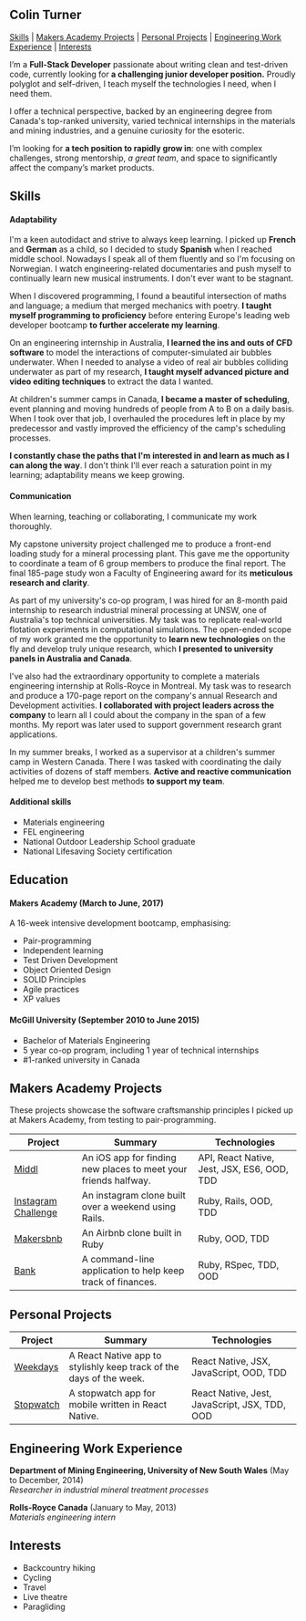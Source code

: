## Colin Turner

[Skills](#skills) | [Makers Academy Projects](#makers_projects) | [Personal Projects](#personal_projects) | [Engineering Work Experience](#experience) | [Interests](#interests)

I’m a **Full-Stack Developer** passionate about writing clean and test-driven code, currently looking for **a challenging junior developer position.** Proudly polyglot and self-driven, I teach myself the technologies I need, when I need them.

I offer a technical perspective, backed by an engineering degree from Canada's top-ranked university, varied technical internships in the materials and mining industries, and a genuine curiosity for the esoteric.

I’m looking for **a tech position to rapidly grow in**: one with complex challenges, strong mentorship, *a great team*, and space to significantly affect the company’s market products.

## <a name="skills">Skills</a>

#### Adaptability

I'm a keen autodidact and strive to always keep learning. I picked up **French** and **German** as a child, so I decided to study **Spanish** when I reached middle school. Nowadays I speak all of them fluently and so I'm focusing on Norwegian. I watch engineering-related documentaries and push myself to continually learn new musical instruments. I don't ever want to be stagnant.

When I discovered programming, I found a beautiful intersection of maths and language; a medium that merged mechanics with poetry. **I taught myself programming to proficiency** before entering Europe's leading web developer bootcamp **to further accelerate my learning**.

On an engineering internship in Australia, **I learned the ins and outs of CFD software** to model the interactions of computer-simulated air bubbles underwater. When I needed to analyse a video of real air bubbles colliding underwater as part of my research, **I taught myself advanced picture and video editing techniques** to extract the data I wanted.

At children's summer camps in Canada, **I became a master of scheduling**, event planning and moving hundreds of people from A to B on a daily basis. When I took over that job, I overhauled the procedures left in place by my predecessor and vastly improved the efficiency of the camp's scheduling processes.

**I constantly chase the paths that I'm interested in and learn as much as I can along the way**. I don't think I'll ever reach a saturation point in my learning; adaptability means we keep growing.

#### Communication

When learning, teaching or collaborating, I communicate my work thoroughly.

My capstone university project challenged me to produce a front-end loading study for a mineral processing plant. This gave me the opportunity to coordinate a team of 6 group members to produce the final report. The final 185-page study won a Faculty of Engineering award for its **meticulous research and clarity**.

As part of my university's co-op program, I was hired for an 8-month paid internship to research industrial mineral processing at UNSW, one of Australia's top technical universities. My task was to replicate real-world flotation experiments in computational simulations. The open-ended scope of my work granted me the opportunity to **learn new technologies** on the fly and develop truly unique research, which **I presented to university panels in Australia and Canada**.

I've also had the extraordinary opportunity to complete a materials engineering internship at Rolls-Royce in Montreal. My task was to research and produce a 170-page report on the company's annual Research and Development activities. **I collaborated with project leaders across the company** to learn all I could about the company in the span of a few months. My report was later used to support government research grant applications.

In my summer breaks, I worked as a supervisor at a children's summer camp in Western Canada. There I was tasked with coordinating the daily activities of dozens of staff members. **Active and reactive communication** helped me to develop best methods **to support my team**.


#### Additional skills
- Materials engineering
- FEL engineering
- National Outdoor Leadership School graduate
- National Lifesaving Society certification

## <a name="engineering_work_experience">Education</a>

#### Makers Academy (March to June, 2017)

A 16-week intensive development bootcamp, emphasising:

- Pair-programming
- Independent learning
- Test Driven Development
- Object Oriented Design
- SOLID Principles
- Agile practices
- XP values

#### McGill University (September 2010 to June 2015)

- Bachelor of Materials Engineering
- 5 year co-op program, including 1 year of technical internships
- #1-ranked university in Canada

## <a name="makers_projects">Makers Academy Projects</a>

These projects showcase the software craftsmanship principles I picked up at Makers Academy, from testing to pair-programming.

| Project | Summary | Technologies |
|----------|----------|----------|
| [Middl](https://github.com/Alicespyglass/middl) | An iOS app for finding new places to meet your friends halfway. | API, React Native, Jest, JSX, ES6, OOD, TDD |
| [Instagram Challenge](https://github.com/colinturner/instagram-challenge) | An instagram clone built over a weekend using Rails. | Ruby, Rails, OOD, TDD |
| [Makersbnb](https://github.com/AlexJukes/makersbnb) | An Airbnb clone built in Ruby | Ruby, OOD, TDD |
| [Bank](https://github.com/colinturner/Bank) | A command-line application to help keep track of finances. | Ruby, RSpec, TDD, OOD |

## <a name="personal_projects">Personal Projects</a>

| Project | Summary | Technologies |
|----------|----------|----------|
| [Weekdays](https://github.com/colinturner/weekdays) | A React Native app to stylishly keep track of the days of the week. | React Native, JSX, JavaScript, OOD, TDD |
| [Stopwatch](https://github.com/colinturner/stopwatch)  | A stopwatch app for mobile written in React Native. | React Native, Jest, JavaScript, JSX, TDD, OOD |


## <a name="experience">Engineering Work Experience</a>

**Department of Mining Engineering, University of New South Wales** (May to December, 2014)    
*Researcher in industrial mineral treatment processes*

**Rolls-Royce Canada** (January to May, 2013)   
*Materials engineering intern*  

## <a name="interests">Interests</a>
- Backcountry hiking
- Cycling
- Travel
- Live theatre
- Paragliding
